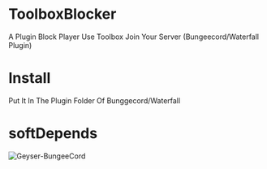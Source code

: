 # ToolboxBlocker
A Plugin Block Player Use Toolbox Join Your Server (Bungeecord/Waterfall Plugin)

# Install
Put It In The Plugin Folder Of Bunggecord/Waterfall

# softDepends
![Geyser-BungeeCord](https://geysermc.org/download#bungeecord)

